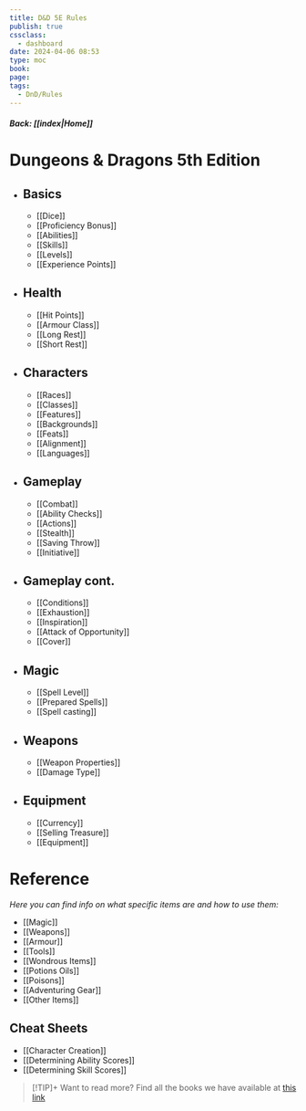 ```yaml
---
title: D&D 5E Rules
publish: true
cssclass:
  - dashboard
date: 2024-04-06 08:53
type: moc
book: 
page: 
tags:
  - DnD/Rules
---
```

##### Back: [[index|Home]] 
# Dungeons & Dragons 5th Edition
- ## Basics
	- [[Dice]]
	- [[Proficiency Bonus]]
	- [[Abilities]]
	- [[Skills]]
	- [[Levels]]
	- [[Experience Points]]
- ## Health
	- [[Hit Points]]
	- [[Armour Class]]
	- [[Long Rest]]
	- [[Short Rest]]
- ## Characters
	- [[Races]]
	- [[Classes]]
	- [[Features]]
	- [[Backgrounds]]
	- [[Feats]]
	- [[Alignment]]
	- [[Languages]]
- ## Gameplay
	- [[Combat]]
	- [[Ability Checks]]
	- [[Actions]]
	- [[Stealth]]
	- [[Saving Throw]]
	- [[Initiative]]
- ## Gameplay cont.
	- [[Conditions]]
	- [[Exhaustion]]
	- [[Inspiration]]
	- [[Attack of Opportunity]]
	- [[Cover]]
- ## Magic
	- [[Spell Level]]
	- [[Prepared Spells]]
	- [[Spell casting]]
- ## Weapons
	- [[Weapon Properties]]
	- [[Damage Type]]
- ## Equipment
	- [[Currency]]
	- [[Selling Treasure]]
	- [[Equipment]]


# Reference
*Here you can find info on what specific items are and how to use them:*
- [[Magic]]
- [[Weapons]]
- [[Armour]]
- [[Tools]]
- [[Wondrous Items]]
- [[Potions Oils]]
- [[Poisons]]
- [[Adventuring Gear]]
- [[Other Items]]
## Cheat Sheets
- [[Character Creation]]
- [[Determining Ability Scores]]
- [[Determining Skill Scores]]

> [!TIP]+ Want to read more?
> Find all the books we have available at [this link](https://drive.google.com/drive/folders/1O5bhpYizcIT5xxAoLOuzCRht_PVS7VSG?usp=sharing)
